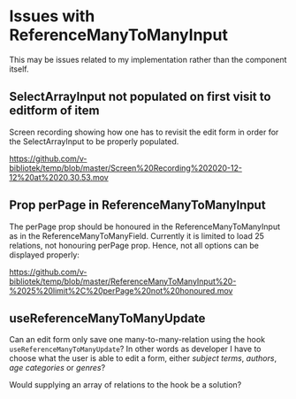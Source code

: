 # Issues with ReferenceManyToManyInput

This may be issues related to my implementation rather than the component itself.

## SelectArrayInput not populated on first visit to editform of item

Screen recording showing how one has to revisit the edit form in order for the SelectArrayInput to be properly populated.

https://github.com/v-bibliotek/temp/blob/master/Screen%20Recording%202020-12-12%20at%2020.30.53.mov

## Prop perPage in ReferenceManyToManyInput

The perPage prop should be honoured in the ReferenceManyToManyInput as in the ReferenceManyToManyField. Currently it is limited to load 25 relations, not honouring perPage prop. Hence, not all options can be displayed properly:

https://github.com/v-bibliotek/temp/blob/master/ReferenceManyToManyInput%20-%2025%20limit%2C%20perPage%20not%20honoured.mov

## useReferenceManyToManyUpdate

Can an edit form only save one many-to-many-relation using the hook `useReferenceManyToManyUpdate`? In other words as developer I have to choose what the user is able to edit a form, either _subject terms_, _authors_, _age categories_ or _genres_? 

Would supplying an array of relations to the hook be a solution?


